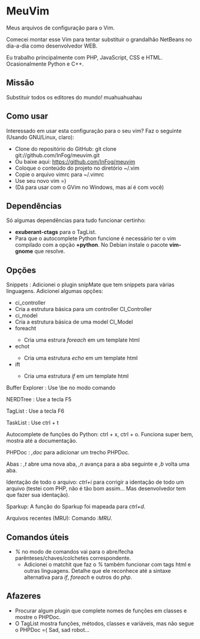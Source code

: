 MeuVim
======

Meus arquivos de configuração para o Vim.

Comecei montar esse Vim para tentar substituir o grandalhão NetBeans no dia-a-dia como desenvolvedor WEB.

Eu trabalho principalmente com PHP, JavaScript, CSS e HTML. Ocasionalmente Python e C++.

Missão
------

Substituir todos os editores do mundo! muahuahuahau

Como usar
---------

Interessado em usar esta configuração para o seu vim? Faz o seguinte (Usando GNU/Linux, claro):


 *  Clone do repositório do GitHub: git clone git://github.com/InFog/meuvim.git
   *  Ou baixe aqui: https://github.com/InFog/meuvim
 *  Coloque o conteúdo do projeto no diretório ~/.vim
 *  Copie o arquivo vimrc para ~/.vimrc
 *  Use seu novo vim =)
 * (Dá para usar com o GVim no Windows, mas aí é com você)

Dependências
------------

Só algumas dependências para tudo funcionar certinho:

 *  **exuberant-ctags** para o TagList.
 *  Para que o autocomplete Python funcione é necessário ter o vim compilado com a opção **+python**.
    No Debian instale o pacote **vim-gnome** que resolve.

Opções
------

Snippets : Adicionei o plugin snipMate que tem snippets para várias linguagens. Adicionei algumas opções:


 *  ci\_controller<tab>
   * Cria a estrutura básica para um controller CI\_Controller
 *  ci\_model<tab>
   * Cria a estrutura básica de uma model CI\_Model
 * foreacht<tab>
   * Cria uma estrura *foreach* em um template html
 * echot<tab>
   * Cria uma estrutura *echo* em um template html
 * ift<tab>
   * Cria uma estrutura *if* em um template html

Buffer Explorer : Use \\be no modo comando

NERDTree : Use a tecla F5

TagList  : Use a tecla F6

TaskList : Use ctrl + t

Autocomplete de funções do Python: ctrl + x, ctrl + o. Funciona super bem, mostra até a documentação.

PHPDoc : *,doc* para adicionar um trecho PHPDoc.

Abas : *,t* abre uma nova aba, *,n* avança para a aba seguinte e *,b* volta uma aba.

Identação de todo o arquivo: *ctrl+i* para corrigir a identação de todo um arquivo
(testei com PHP, não é tão bom assim... Mas desenvolvedor tem que fazer sua identação).

Sparkup: A função do Sparkup foi mapeada para *ctrl+d*.

Arquivos recentes (MRU): Comando *:MRU*.

Comandos úteis
--------------

 * *%* no modo de comandos vai para o abre/fecha parênteses/chaves/colchetes correspondente.
   * Adicionei o matchit que faz o *%* também funcionar com tags html e outras linguagens.
     Detalhe que ele reconhece até a sintaxe alternativa para *if*, *foreach* e outros do *php*.

Afazeres
--------

 *  Procurar algum plugin que complete nomes de funções em classes e mostre o PHPDoc.
 *  O TagList mostra funções, métodos, classes e variáveis, mas não segue o PHPDoc =( Sad, sad robot...
